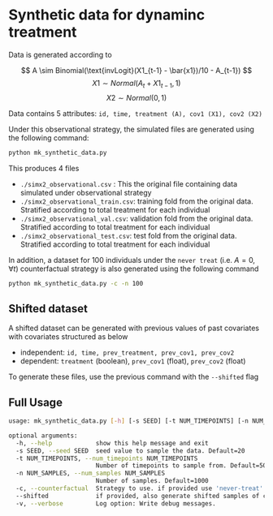 # Synthetic data for dynaminc treatment

Data is generated according to 

$$ A \sim Binomial(\text{invLogit}(X1_{t-1} - \bar{x1})/10 - A_{t-1}) $$
$$ X1 \sim Normal(A_t + X1_{t-1}, 1) $$
$$ X2 \sim Normal(0, 1) $$

Data contains 5 attributes: `id, time, treatment (A), cov1 (X1), cov2 (X2)`

Under this observational strategy, the simulated files are generated using the following command:
```bash
python mk_synthetic_data.py
```
This produces $4$ files
- `./simx2_observational.csv` : This the original file containing data simulated under observational strategy
- `./simx2_observational_train.csv`: training fold from the original data. Stratified according to total treatment for each individual
- `./simx2_observational_val.csv`: validation fold from the original data. Stratified according to total treatment for each individual
- `./simx2_observational_test.csv`: test fold from the original data. Stratified according to total treatment for each individual

In addition, a dataset for $100$ individuals under the `never treat` (i.e. $A = 0, \forall t$) counterfactual strategy is also generated using the following command
```bash
python mk_synthetic_data.py -c -n 100
```


## Shifted dataset

A shifted dataset can be generated with previous values of past covariates with covariates 
structured as below
- independent: `id, time, prev_treatment, prev_cov1, prev_cov2`
- dependent: `treatment` (boolean), `prev_cov1` (float), `prev_cov2` (float)

To generate these files, use the previous command with the `--shifted` flag


## Full Usage

```bash
usage: mk_synthetic_data.py [-h] [-s SEED] [-t NUM_TIMEPOINTS] [-n NUM_SAMPLES] [-c] [--shifted] [-v]

optional arguments:
  -h, --help            show this help message and exit
  -s SEED, --seed SEED  seed value to sample the data. Default=20
  -t NUM_TIMEPOINTS, --num_timepoints NUM_TIMEPOINTS
                        Number of timepoints to sample from. Default=50
  -n NUM_SAMPLES, --num_samples NUM_SAMPLES
                        Number of samples. Default=1000
  -c, --counterfactual  Strategy to use. if provided use 'never-treat' else uses 'observational'
  --shifted             if provided, also generate shifted samples of chosen strategy
  -v, --verbose         Log option: Write debug messages.
```
